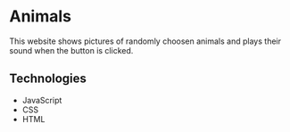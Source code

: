 # Animals
This website shows pictures of randomly choosen animals and plays their sound when the button is clicked.


## Technologies
* JavaScript
* CSS
* HTML
